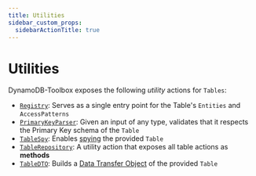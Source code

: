 ```yaml
---
title: Utilities
sidebar_custom_props:
  sidebarActionTitle: true
---
```


# Utilities

DynamoDB-Toolbox exposes the following _utility_ actions for `Tables`:

- [`Registry`](../9-registry/index.md): Serves as a single entry point for the Table's `Entities` and `AccessPatterns`
- [`PrimaryKeyParser`](../10-parse-primary-key/index.md): Given an input of any type, validates that it respects the Primary Key schema of the `Table`
- [`TableSpy`](../11-spy/index.md): Enables [spying](https://en.wikipedia.org/wiki/Mock_object) the provided `Table`
- [`TableRepository`](../12-repository/index.md): A utility action that exposes all table actions as **methods**
- [`TableDTO`](../13-dto/index.md): Builds a [Data Transfer Object](https://en.wikipedia.org/wiki/Data_transfer_object) of the provided `Table`

